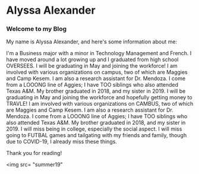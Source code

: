 # Alyssa Alexander
### Welcome to my Blog

My name is Alyssa Alexander, and here's some information about me:

I'm a Business major with a minor in Technology Management and French. I have moved around a lot growing up and I graduated from high school OVERSEES.
I will be graduating in May and joining the workforce! I am involved with various organizations on campus, two of which are Maggies and Camp Kesem. I am also a research assistant for Dr. Mendoza. I come from a LOOONG line of Aggies; I have TOO siblings who also attended Texas A&M. My brother graduated in 2018, and my sister in 2019.
I will be graduating in May and joining the workforce and hopefully getting money to TRAVLE! I am involved with various organizations on CAMBUS, two of which are Maggies and Camp Kesem. I am also a research assistant for Dr. Mendoza. I come from a LOOONG line of Aggies; I have TOO siblings who also attended Texas A&M. My brother graduated in 2018, and my sister in 2019.
I will miss being in college, especially the social aspect. I will miss going to FUTBAL games and tailgating with my friends and family, though due to COVID-19, I already miss these things.

Thank you for reading!

<img src= "summer19"
